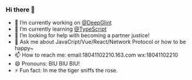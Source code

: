 ### Hi there 👋


- 🔭 I’m currently working on [@DeepGlint](http://www.deepglint.com/)
- 🌱 I’m currently learning [@TypeScript](https://www.tslang.cn/)
- 🤔 I’m looking for help with becoming a partner justice!
- 💬 Ask me about JavaCript/Vue/React/Network Protocol or how to be happy~
- 📫 How to reach me: email:18041102210.163.com wx:18041102210
- 😄 Pronouns: BIU BIU BIU!
- ⚡ Fun fact: In me the tiger sniffs the rose. 

